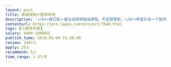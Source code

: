 ```yaml
---                
layout: post       
title: 瑜伽视频小程序开发           
description: '</br>我们有一套在线视频瑜伽课程。不定期更新。</br>希望开发一个按月收费的在线视频播放的小程序。</br>要求比较简单，按有效期按月支付功能，每个视频免费观看2分钟功能。</br>课程的分类不同的价格定位。</br>'     
contenturl: https://pro.lagou.com/project/7648.html      
tags: [小程序开发]            
salary: 5000-10000元          
publish_time: 2018-05-04 15:28:40         
review: 1447人                   
apply: 25人                   
recommend: 5人                   
time_range: 1-3个月              
---                 
```

